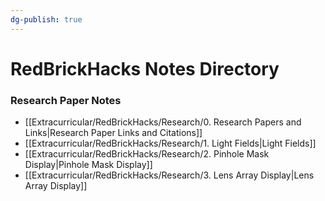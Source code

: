 ```yaml
---
dg-publish: true
---
```

# RedBrickHacks Notes  Directory
### Research  Paper Notes
- [[Extracurricular/RedBrickHacks/Research/0. Research Papers and Links\|Research Paper Links and Citations]]
- [[Extracurricular/RedBrickHacks/Research/1.  Light Fields\|Light Fields]]
- [[Extracurricular/RedBrickHacks/Research/2.  Pinhole Mask Display\|Pinhole Mask Display]]
- [[Extracurricular/RedBrickHacks/Research/3. Lens Array Display\|Lens Array Display]]
